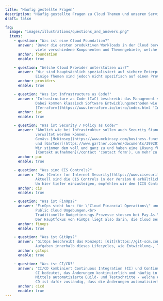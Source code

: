 ```yaml
---
title: "Häufig gestellte Fragen"
description: "Häufig gestellte Fragen zu Cloud Themen und unseren Services"
draft: false

faq:
  image: "images/illustrations/questions_and_answers.png"
  items:
    - question: "Was ist eine Cloud Foundation?"
      answer: "Bevor die ersten produktiven Workloads in der Cloud bereitgestellt werden können, gibt es
              viele verschiedene Komponenten und Themengebiete, welche organisiert und beachtet werden sollten. Es gibt sowohl technische Komponenten - wie Konnektivität, Security und Compliance - als auch organisatorische Punkte - wie die finanzielle Steuerung oder die Betriebsorganisation - allesamt Punkte welche durchdacht werden wollen."
      anchor: foundation
      enable: true

    - question: "Welche Cloud Provider unterstützen wir?"
      answer: "Wir sind hauptsächlich spezialisiert auf sichere Enterprise Deployments in AWS.
              Einige Themen sind jedoch nicht spezifisch auf einen Provider bezogen, sondern lassen sich auf alle gängigen Public Cloud Provider anwenden. Zögern Sie also nicht, uns zu Ihrem Anliegen zu [kontaktieren](/contact 'contact form')."
      anchor: providers
      enable: true

    - question: "Was ist Infrastructure as Code?"
      answer: "Infrastructure as Code (IaC) beschreibt das Management von Infrastruktur als Code-Artefact.
              Dabei kommen klassisch Software Entwicklungsmethoden wie Source Code Versioning zum Einsatz.<br>
              [Terraform](https://www.terraform.io/intro/index.html 'Introduction to Terraform') ist eine mächtige Open-Source Software und ein grossartiges Tool für Cloud Deployments."
      anchor: iac
      enable: true

    - question: "Was ist Security / Policy as Code?"
      answer: "Ähnlich wie bei Infrastruktur sollen auch Security Standards und Policies als Code
              verwaltet werden können.
              Gemäss [McKinsey](https://www.mckinsey.com/business-functions/mckinsey-digital/our-insights/security-as-code-the-best-and-maybe-only-path-to-securing-cloud-applications-and-systems)
              und [Gartner](https://www.gartner.com/en/documents/3992070/using-cloud-native-policy-as-code-to-secure-deployments-) trägt die Automatisierung und Kodifizierung entscheidend zum Erfolg von Security Massnahmen bei.<br>
              Wir stimmen dem voll und ganz zu und haben eine Lösung für die Verwaltung von Sicherheitsereignissen in der Cloud entwickelt, die auf Policy as Code basiert.<br>
              [Kontakt aufnehmen](/contact 'contact form'), um mehr zu unserer Lösung **nbSEMPER** zu erfahren."
      anchor: pac
      enable: true

    - question: "Was sind CIS Controls?"
      answer: "Das [Center for Internet Security](https://www.cisecurity.org/) veröffentlicht regelmässig Best Practices und Leitfäden für IT Security.
              Aktuell sind die CIS Controls in der Version 8 erhältlich. In diesem Regelwerk gibt es 18 **Control Domains** von Data Protection, Audit Logging, Service Provider Configuration bis hin zu Penetration Testing.
              Um hier tiefer einzusteigen, empfehlen wir den [CIS Control Navigator](https://www.cisecurity.org/controls/cis-controls-navigator/)."
      anchor: cis
      enable: true

    - question: "Was ist FinOps?"
      answer: "FinOps steht kurz für \"Cloud Financial Operations\" und beschreibt das Finanzmanagement in
              Public Cloud Umgebungen.<br>
              Traditionelle Budgetierungs-Prozesse stossen bei Pay-As-You-Go Modellen schnell an ihre Grenzen, da diese bisherigen Methoden oft fixe, jährliche oder quartalsweise Budgets voraussetzen. In Public Cloud Umgebungen skalieren die Kosten mit dem eigentlichen Workload mit - so sind sie nur sehr schwer auf einen längeren Zeitraum im Voraus zu budgetieren.<br>
              Der Hauptfokus von FinOps liegt also darin, die Cloud Services optimal zu nutzen, um die Kosten zu optimieren und den grössten Mehrwert für Ihr Unternehmen zu generieren."
      anchor: finops
      enable: true

    - question: "Was ist GitOps?"
      answer: "GitOps beschreibt das Konzept: [Git](https://git-scm.com) als zentrales Versionierungssystem zu nutzen, um den Lebenszyklus (Lifecycle) einer Systemumgebung zu steuern.<br>
              Aufgaben innerhalb dieses Lifecycles, wie Entwicklung-, Test- und der Abnahmeprozess, werden alle zentral via Git angestossen und verwaltet. Gleichzeitig sind alle Aktionen in Git versioniert und nachvollziehbar protokolliert."
      anchor: gitops
      enable: true

    - question: "Was ist CI/CD?"
      answer: "CI/CD kombiniert Continuous Integration (CI) und Continuous Delivery oder Continuous Deployment (CD).<br>
              CI bedeutet, das Änderungen kontinuierlich und häufig in kleinen Inkrementen in die Systemumgebung integriert werden.
              Mittels automatisierte Build- und Testschritte - welche durch CI ausgelöst werden - wird sichergestellt, dass Codeänderungen in der Produktion zuverlässig und funktional sind.<br>
              CD ist dafür zuständig, dass die Änderungen automatisiert in die bestehende Systemumgebung integriert werden."
      anchor: cicd
      enable: true
---
```

